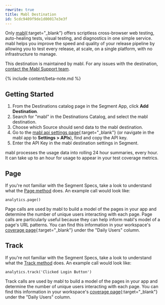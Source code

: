 ```yaml
---
rewrite: true
title: Mabl Destination
id: 5cdc9409f9de1d00017e3e3f
---
```

Only [mabl](https://mabl.com/?utm_source=segmentio&utm_medium=docs&utm_campaign=partners){:target="_blank”} offers scriptless cross-browser web testing, auto-healing tests, visual testing, and diagnostics in one simple service. mabl helps you improve the speed and quality of your release pipeline by allowing you to test every release, at scale, on a single platform, with no infrastructure to manage.

This destination is maintained by mabl. For any issues with the destination, [contact the Mabl  Support team](mailto:support@mabl.com).

{% include content/beta-note.md %}


## Getting Started




1. From the Destinations catalog page in the Segment App, click **Add Destination**.
2. Search for "mabl" in the Destinations Catalog, and select the mabl destination.
3. Choose which Source should send data to the mabl destination.
4. Go to the [mabl api settings page](https://app.mabl.com/workspaces/-/settings/apis){:target="_blank"} (or navigate in the mabl app to **Settings > APIs**), find and copy the API key.
5. Enter the API Key in the mabl destination settings in Segment.

mabl processes the usage data into rolling 24 hour summaries, every hour.  It can take up to an hour for usage to appear in your test coverage metrics.

## Page

If you're not familiar with the Segment Specs, take a look to understand what the [Page method](/docs/connections/spec/page/) does. An example call would look like:

```
analytics.page()
```
Page calls are used by mabl to build a model of the pages in your app and determine the number of unique users interacting with each page.  Page calls are particularly useful because they can help inform mabl's model of a page's URL patterns. You can find this information in your workspace's [coverage page](https://app.mabl.com/workspaces/-/coverage){:target="_blank"} under the "Daily Users" column.


## Track

If you're not familiar with the Segment Specs, take a look to understand what the [Track method](/docs/connections/spec/track/) does. An example call would look like:

```
analytics.track('Clicked Login Button')
```

Track calls are used by mabl to build a model of the pages in your app and determine the number of unique users interacting with each page. You can find this information in your workspace's [coverage page](https://app.mabl.com/workspaces/-/coverage){:target="_blank"} under the "Daily Users" column.
